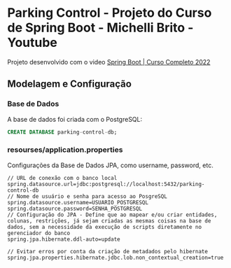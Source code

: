 # Parking Control - Projeto do Curso de Spring Boot - Michelli Brito - Youtube

Projeto desenvolvido com o video [Spring Boot | Curso Completo 2022](https://youtu.be/LXRU-Z36GEU)

## Modelagem e Configuração

### Base de Dados
A base de dados foi criada com o PostgreSQL:

~~~SQL
CREATE DATABASE parking-control-db;
~~~

### resourses/application.properties
Configurações da Base de Dados JPA, como username, password, etc.

~~~properties
// URL de conexão com o banco local
spring.datasource.url=jdbc:postgresql://localhost:5432/parking-control-db
// Nome de usuário e senha para acesso ao PosgreSQL
spring.datasource.username=USUARIO_POSTGRESQL
spring.datasource.password=SENHA_POSTGRESQL
// Configuração do JPA - Define que ao mapear e/ou criar entidades, colunas, restrições, já sejam criadas as mesmas coisas na base de dados, sem a necessidade da execução de scripts diretamente no gerenciador do banco
spring.jpa.hibernate.ddl-auto=update

// Evitar erros por conta da criação de metadados pelo hibernate
spring.jpa.properties.hibernate.jdbc.lob.non_contextual_creation=true
~~~


